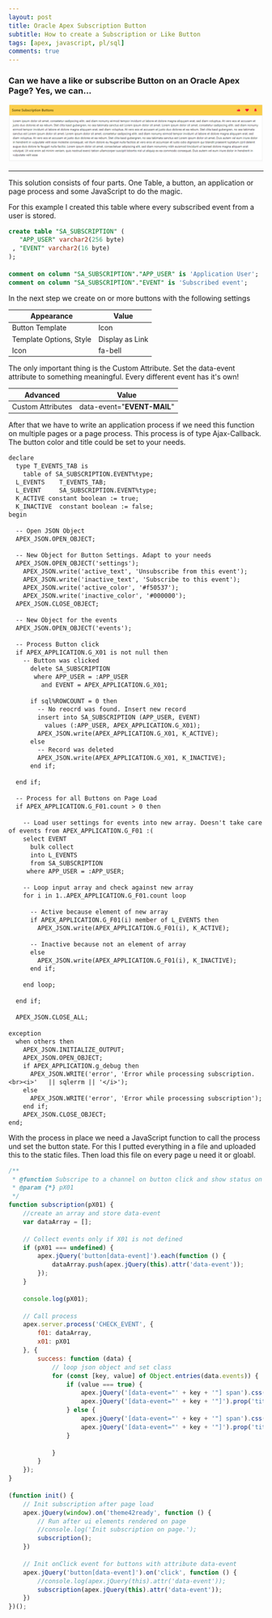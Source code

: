 ```yaml
---
layout: post
title: Oracle Apex Subscription Button
subtitle: How to create a Subscription or Like Button
tags: [apex, javascript, pl/sql]
comments: true
---
```


### Can we have a like or subscribe Button on an Oracle Apex Page? Yes, we can...

![ir-with-rowspan](..\assets\img\posts\subscription.png)

------

This solution consists of four  parts. One Table, a button, an application or page process and some JavaScript to do the magic.

For this example I created this table where every subscribed event from a user is stored.

```sql
create table "SA_SUBSCRIPTION" (
   "APP_USER" varchar2(256 byte)
 , "EVENT" varchar2(16 byte)
);

comment on column "SA_SUBSCRIPTION"."APP_USER" is 'Application User';
comment on column "SA_SUBSCRIPTION"."EVENT" is 'Subscribed event';
```



In the next step we create on or more buttons with the following settings 

| Appearance              | Value           |
| ----------------------- | --------------- |
| Button Template         | Icon            |
| Template Options, Style | Display as Link |
| Icon                    | fa-bell         |

The only important thing is the Custom Attribute. Set the data-event attribute to something meaningful. Every different event has it's own!

| Advanced          | Value                       |
| ----------------- | --------------------------- |
| Custom Attributes | data-event="**EVENT-MAIL**" |

After that we have to write an application process if we need this function on multiple pages or a page process. This process is of type Ajax-Callback. The button color and title could be set to your needs.

```plsql
declare
  type T_EVENTS_TAB is
    table of SA_SUBSCRIPTION.EVENT%type;
  L_EVENTS    T_EVENTS_TAB;
  L_EVENT     SA_SUBSCRIPTION.EVENT%type;
  K_ACTIVE constant boolean := true;
  K_INACTIVE  constant boolean := false;
begin

  -- Open JSON Object
  APEX_JSON.OPEN_OBJECT;

  -- New Object for Button Settings. Adapt to your needs
  APEX_JSON.OPEN_OBJECT('settings');
    APEX_JSON.write('active_text', 'Unsubscribe from this event');
    APEX_JSON.write('inactive_text', 'Subscribe to this event');
    APEX_JSON.write('active_color', '#f50537');
    APEX_JSON.write('inactive_color', '#000000');
  APEX_JSON.CLOSE_OBJECT;

  -- New Object for the events
  APEX_JSON.OPEN_OBJECT('events');

  -- Process Button click
  if APEX_APPLICATION.G_X01 is not null then
    -- Button was clicked
      delete SA_SUBSCRIPTION
       where APP_USER = :APP_USER
         and EVENT = APEX_APPLICATION.G_X01;

      if sql%ROWCOUNT = 0 then
        -- No reocrd was found. Insert new record
        insert into SA_SUBSCRIPTION (APP_USER, EVENT) 
          values (:APP_USER, APEX_APPLICATION.G_X01);
        APEX_JSON.write(APEX_APPLICATION.G_X01, K_ACTIVE);
      else
        -- Record was deleted 
        APEX_JSON.write(APEX_APPLICATION.G_X01, K_INACTIVE);
      end if;
  
  end if;
  
  -- Process for all Buttons on Page Load
  if APEX_APPLICATION.G_F01.count > 0 then

    -- Load user settings for events into new array. Doesn't take care of events from APEX_APPLICATION.G_F01 :(
    select EVENT
      bulk collect
      into L_EVENTS
      from SA_SUBSCRIPTION
     where APP_USER = :APP_USER;

    -- Loop input array and check against new array
    for i in 1..APEX_APPLICATION.G_F01.count loop
    
      -- Active because element of new array
      if APEX_APPLICATION.G_F01(i) member of L_EVENTS then
        APEX_JSON.write(APEX_APPLICATION.G_F01(i), K_ACTIVE);
      
      -- Inactive because not an element of array
      else
        APEX_JSON.write(APEX_APPLICATION.G_F01(i), K_INACTIVE);
      end if;
      
    end loop;

  end if;

  APEX_JSON.CLOSE_ALL;
  
exception 
  when others then
    APEX_JSON.INITIALIZE_OUTPUT;
    APEX_JSON.OPEN_OBJECT;
    if APEX_APPLICATION.g_debug then
      APEX_JSON.WRITE('error', 'Error while processing subscription.<br><i>'   || sqlerrm || '</i>');
    else
      APEX_JSON.WRITE('error', 'Error while processing subscription');
    end if;
    APEX_JSON.CLOSE_OBJECT;    
end;
```

With the process in place we need a JavaScript function to call the process und set the button state. For this I putted everything in a file and uploaded this to the static files. Then load this file on every page u need it or gloabl.

```javascript
/**
 * @function Subscripe to a channel on button click and show status on button with custom color
 * @param {*} pX01 
 */
function subscription(pX01) {
    //create an array and store data-event
    var dataArray = [];

    // Collect events only if X01 is not defined
    if (pX01 === undefined) {
        apex.jQuery('button[data-event]').each(function () {
            dataArray.push(apex.jQuery(this).attr('data-event'));
        });
    }

    console.log(pX01);

    // Call process
    apex.server.process('CHECK_EVENT', {
        f01: dataArray,
        x01: pX01
    }, {
        success: function (data) {
            // loop json object and set class
            for (const [key, value] of Object.entries(data.events)) {
                if (value === true) {
                    apex.jQuery('[data-event="' + key + '"] span').css('color', data.settings.active_color);
                    apex.jQuery('[data-event="' + key + '"]').prop('title', data.settings.active_text);
                } else {
                    apex.jQuery('[data-event="' + key + '"] span').css('color', data.settings.inactive_color);
                    apex.jQuery('[data-event="' + key + '"]').prop('title', data.settings.inactive_text);
                }

            }
        }
    });
}

(function init() {
    // Init subscription after page load
    apex.jQuery(window).on('theme42ready', function () {
        // Run after ui elements rendered on page
        //console.log('Init subscription on page.');
        subscription();
    })

    // Init onClick event for buttons with attribute data-event
    apex.jQuery('button[data-event]').on('click', function () {
        //console.log(apex.jQuery(this).attr('data-event'));
        subscription(apex.jQuery(this).attr('data-event'));
    })
})();
```
